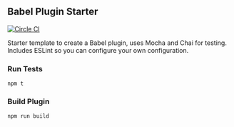 ## Babel Plugin Starter

[![Circle CI](https://circleci.com/gh/jonsharratt/babel-plugin-starter/tree/master.svg?style=svg)](https://circleci.com/gh/jonsharratt/babel-plugin-starter/tree/master)

Starter template to create a Babel plugin, uses Mocha and Chai for testing.  Includes ESLint so you can configure your own configuration.

### Run Tests
`npm t`

### Build Plugin
`npm run build`


